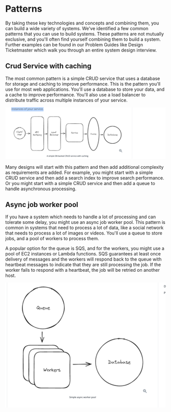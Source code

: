 # Patterns

By taking these key technologies and concepts and combining them, you can build a wide variety of systems. We've identified a few common patterns that you can use to build systems. These patterns are not mutually exclusive, and you'll often find yourself combining them to build a system. Further examples can be found in our Problem Guides like Design Ticketmaster which walk you through an entire system design interview.


## Crud Service with caching

The most common pattern is a simple CRUD service that uses a database for storage and caching to improve performance. This is the pattern you'll use for most web applications. You'll use a database to store your data, and a cache to improve performance. You'll also use a load balancer to distribute traffic across multiple instances of your service.

![crud_service_caching.png](images/crud_service_caching.png)

Many designs will start with this pattern and then add additional complexity as requirements are added. For example, you might start with a simple CRUD service and then add a search index to improve search performance. Or you might start with a simple CRUD service and then add a queue to handle asynchronous processing.

## Async job worker pool

If you have a system which needs to handle a lot of processing and can tolerate some delay, you might use an async job worker pool. This pattern is common in systems that need to process a lot of data, like a social network that needs to process a lot of images or videos. You'll use a queue to store jobs, and a pool of workers to process them.

A popular option for the queue is SQS, and for the workers, you might use a pool of EC2 instances or Lambda functions. SQS guarantees at least once delivery of messages and the workers will respond back to the queue with heartbeat messages to indicate that they are still processing the job. If the worker fails to respond with a heartbeat, the job will be retried on another host.

![async_worker_pool.png](images/async_worker_pool.png)
